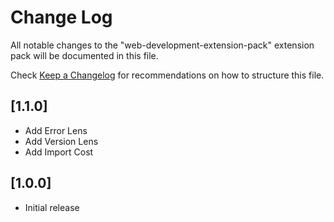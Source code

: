 # Change Log

All notable changes to the "web-development-extension-pack" extension pack will be documented in this file.

Check [Keep a Changelog](http://keepachangelog.com/) for recommendations on how to structure this file.

## [1.1.0]

- Add Error Lens
- Add Version Lens
- Add Import Cost

## [1.0.0]

- Initial release
